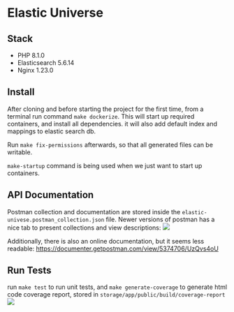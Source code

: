 # Elastic Universe

## Stack

-   PHP 8.1.0
-   Elasticsearch 5.6.14
-   Nginx 1.23.0

## Install

After cloning and before starting the project for the first time, from a terminal run command `make dockerize`. This will start up required containers, and install all dependencies.
it will also add default index and mappings to elastic search db.

Run `make fix-permissions` afterwards, so that all generated files can be writable.

`make-startup` command is being used when we just want to start up containers.

## API Documentation

Postman collection and documentation are stored inside the
`elastic-univese.postman_collection.json` file.
Newer versions of postman has a nice tab to present collections and view descriptions:
![](https://i.imgur.com/1zHqZ2b.png)

Additionally, there is also an online documentation, but it seems less readable:
https://documenter.getpostman.com/view/5374706/UzQvs4oU

## Run Tests

run `make test` to run unit tests, and `make generate-coverage` to generate html code coverage report, stored in `storage/app/public/build/coverage-report`
![](https://i.imgur.com/CZqt3wG.png)
